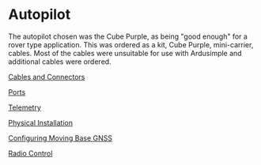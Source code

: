 # Autopilot
The autopilot chosen was the Cube Purple, as being "good enough" for a rover type application.
This was ordered as a kit, Cube Purple, mini-carrier, cables. 
Most of the cables were unsuitable for use with Ardusimple and additional cables were ordered.

[Cables and Connectors](./CubePurple/CubeCables.md)

[Ports](./CubePurple/Ports.md)

[Telemetry](./CubePurple/Telemetry.md)

[Physical Installation](./CubePurple/Installation.md)

[Configuring Moving Base GNSS](./CubePurple/Installation.md)

[Radio Control](./CubePurple/RadioControl.md)



